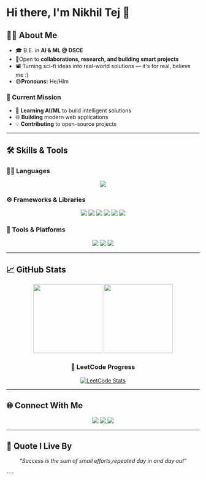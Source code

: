 # Hi there, I'm Nikhil Tej 👋

## 👨‍🎓 About Me

- 🎓 B.E. in **AI & ML @ DSCE**  
- 🤝Open to **collaborations, research, and building smart projects**
- 📽️ Turning sci-fi ideas into real-world solutions &mdash; it's for real, believe me :)
- 😄**Pronouns:** He/Him

### 🎯 Current Mission
- 🤖 **Learning AI/ML** to build intelligent solutions
- 🌐 **Building** modern web applications
- 💡 **Contributing** to open-source projects

---

## 🛠️ Skills & Tools

### 🧑‍💻 Languages
<p align="center">
  <img src="https://skillicons.dev/icons?i=c,cpp,python,html,css,js,mysql" />
</p>

### ⚙️ Frameworks & Libraries
<p align="center">
  <img src="https://skillicons.dev/icons?i=react" />
  <img src="https://img.shields.io/badge/Scikitlearn-005571?style=flat&logo=scikitlearn&logoColor=white" />
  <img src="https://img.shields.io/badge/NumPy-013243?style=flat&logo=numpy&logoColor=white" />
  <img src="https://img.shields.io/badge/Pandas-150458?style=flat&logo=pandas&logoColor=white" />
  <img src="https://img.shields.io/badge/Matplotlib-11557c?style=flat&logo=matplotlib&logoColor=white" />
  <img src="https://skillicons.dev/icons?i=flask" />
</p>

### 🧰 Tools & Platforms
<p align="center">
  <img src="https://skillicons.dev/icons?i=vscode,git,figma" />
  <img src="https://img.shields.io/badge/AutoCAD-E34F26?style=flat&logo=autodesk&logoColor=white" />
  <img src="https://img.shields.io/badge/UiPath-0076C0?style=flat&logo=uipath&logoColor=white" />
</p>

---

## 📈 GitHub Stats

<div align="center">
  
  <img height="180em" src="https://github-readme-stats.vercel.app/api?username=Nikhil-tej108&show_icons=true&theme=algolia&include_all_commits=true&count_private=true&hide_border=true&bg_color=0D1117&title_color=FFD700&icon_color=00D9FF&text_color=FFFFFF&border_radius=15"/>
  <img height="180em" src="https://github-readme-stats.vercel.app/api/top-langs/?username=Nikhil-tej108&layout=compact&theme=algolia&hide_border=true&bg_color=0D1117&title_color=FFD700&text_color=FFFFFF&border_radius=15"/>
  
  ### 🏅 LeetCode Progress
  <a href="https://leetcode.com/u/nikhiltej99/" target="_blank">
   <img src="https://leetcard.jacoblin.cool/nikhiltej99?theme=unicorn&font=Nunito&ext=contest" alt="LeetCode Stats" />
  </a>
  
</div>


---
## 🌐 Connect With Me

<p align="center">
  <a href="https://www.linkedin.com/in/b-nikhil-tej-5911322a1"><img src="https://img.shields.io/badge/LinkedIn-0A66C2?style=flat&logo=linkedin&logoColor=white" /></a>
  <a href="mailto:nikhiltej99@gmail.com" target="_blank">
    <img src="https://img.shields.io/badge/Gmail-D14836?style=flat&logo=gmail&logoColor=white&labelColor=D14836" />
  </a>
  <a href="https://leetcode.com/u/nikhiltej99/"><img src="https://img.shields.io/badge/LeetCode-FFA116?style=flat&logo=leetcode&logoColor=white" /></a>
</p>

---
## 🧠 Quote I Live By

<p align="center"><i>“Success is the sum of small efforts,repeated day in and day out”</i></p>
---



